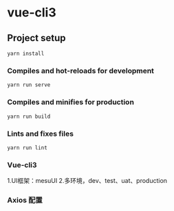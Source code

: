 # vue-cli3 

## Project setup

```
yarn install
```

### Compiles and hot-reloads for development

```
yarn run serve
```

### Compiles and minifies for production

```
yarn run build
```

### Lints and fixes files

```
yarn run lint
```

### Vue-cli3 

1.UI框架：mesuUI
2.多环境，dev、test、uat、production

### Axios 配置
